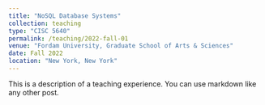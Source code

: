 ```yaml
---
title: "NoSQL Database Systems"
collection: teaching
type: "CISC 5640"
permalink: /teaching/2022-fall-01
venue: "Fordam University, Graduate School of Arts & Sciences"
date: Fall 2022
location: "New York, New York"
---
```

This is a description of a teaching experience. You can use markdown like any other post.
